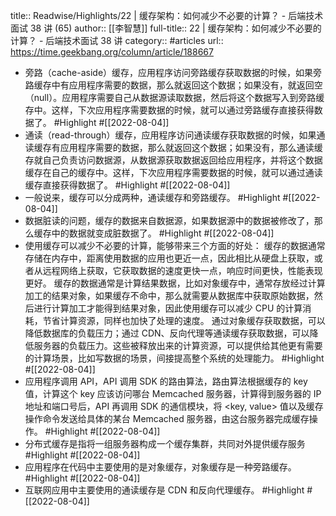 title:: Readwise/Highlights/22 | 缓存架构：如何减少不必要的计算？ - 后端技术面试 38 讲 (65)
author:: [[李智慧]]
full-title:: 22 | 缓存架构：如何减少不必要的计算？ - 后端技术面试 38 讲
category:: #articles
url:: https://time.geekbang.org/column/article/188667

- 旁路（cache-aside）缓存，应用程序访问旁路缓存获取数据的时候，如果旁路缓存中有应用程序需要的数据，那么就返回这个数据；如果没有，就返回空（null）。应用程序需要自己从数据源读取数据，然后将这个数据写入到旁路缓存中。这样，下次应用程序需要数据的时候，就可以通过旁路缓存直接获得数据了。 #Highlight #[[2022-08-04]]
- 通读（read-through）缓存，应用程序访问通读缓存获取数据的时候，如果通读缓存有应用程序需要的数据，那么就返回这个数据；如果没有，那么通读缓存就自己负责访问数据源，从数据源获取数据返回给应用程序，并将这个数据缓存在自己的缓存中。这样，下次应用程序需要数据的时候，就可以通过通读缓存直接获得数据了。 #Highlight #[[2022-08-04]]
- 一般说来，缓存可以分成两种，通读缓存和旁路缓存。 #Highlight #[[2022-08-04]]
- 数据脏读的问题，缓存的数据来自数据源，如果数据源中的数据被修改了，那么缓存中的数据就变成脏数据了。 #Highlight #[[2022-08-04]]
- 使用缓存可以减少不必要的计算，能够带来三个方面的好处：
  缓存的数据通常存储在内存中，距离使用数据的应用也更近一点，因此相比从硬盘上获取，或者从远程网络上获取，它获取数据的速度更快一点，响应时间更快，性能表现更好。
  缓存的数据通常是计算结果数据，比如对象缓存中，通常存放经过计算加工的结果对象，如果缓存不命中，那么就需要从数据库中获取原始数据，然后进行计算加工才能得到结果对象，因此使用缓存可以减少 CPU 的计算消耗，节省计算资源，同样也加快了处理的速度。
  通过对象缓存获取数据，可以降低数据库的负载压力；通过 CDN、反向代理等通读缓存获取数据，可以降低服务器的负载压力。这些被释放出来的计算资源，可以提供给其他更有需要的计算场景，比如写数据的场景，间接提高整个系统的处理能力。 #Highlight #[[2022-08-04]]
- 应用程序调用 API，API 调用 SDK 的路由算法，路由算法根据缓存的 key 值，计算这个 key 应该访问哪台 Memcached 服务器，计算得到服务器的 IP 地址和端口号后，API 再调用 SDK 的通信模块，将 <key, value> 值以及缓存操作命令发送给具体的某台 Memcached 服务器，由这台服务器完成缓存操作。 #Highlight #[[2022-08-04]]
- 分布式缓存是指将一组服务器构成一个缓存集群，共同对外提供缓存服务 #Highlight #[[2022-08-04]]
- 应用程序在代码中主要使用的是对象缓存，对象缓存是一种旁路缓存。 #Highlight #[[2022-08-04]]
- 互联网应用中主要使用的通读缓存是 CDN 和反向代理缓存。 #Highlight #[[2022-08-04]]